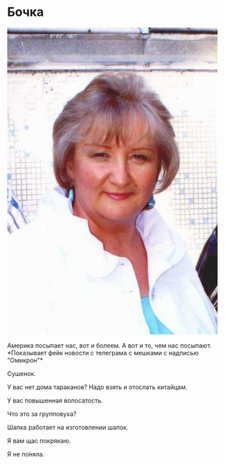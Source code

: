 # Бочка

![](pics/bochka.jpg)

Америка посыпает нас, вот и болеем. А вот и то, чем нас посыпают. \*Показывает фейк новости с телеграма с мешками с надписью "Омикрон"\*

Сушенок.

У вас нет дома тараканов? Надо взять и отослать китайцам.

У вас повышенная волосатость.

Что это за групповуха?

Шапка работает на изготовлении шапок.

Я вам щас покрякаю.

Я не по́няла.
